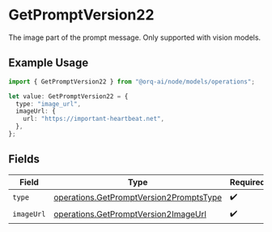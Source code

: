 # GetPromptVersion22

The image part of the prompt message. Only supported with vision models.

## Example Usage

```typescript
import { GetPromptVersion22 } from "@orq-ai/node/models/operations";

let value: GetPromptVersion22 = {
  type: "image_url",
  imageUrl: {
    url: "https://important-heartbeat.net",
  },
};
```

## Fields

| Field                                                                                              | Type                                                                                               | Required                                                                                           | Description                                                                                        |
| -------------------------------------------------------------------------------------------------- | -------------------------------------------------------------------------------------------------- | -------------------------------------------------------------------------------------------------- | -------------------------------------------------------------------------------------------------- |
| `type`                                                                                             | [operations.GetPromptVersion2PromptsType](../../models/operations/getpromptversion2promptstype.md) | :heavy_check_mark:                                                                                 | N/A                                                                                                |
| `imageUrl`                                                                                         | [operations.GetPromptVersion2ImageUrl](../../models/operations/getpromptversion2imageurl.md)       | :heavy_check_mark:                                                                                 | N/A                                                                                                |